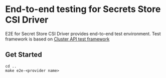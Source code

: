 # End-to-end testing for Secrets Store CSI Driver

E2E for Secret Store CSI Driver provides end-to-end test environment. Test framework is based on [Cluster API test framework](https://github.com/kubernetes-sigs/cluster-api/tree/master/test/framework)

## Get Started

```shell
cd ..
make e2e-<provider name>
```
